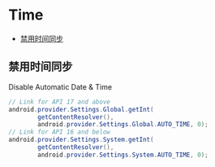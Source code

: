 # Time

+ [禁用时间同步](#禁用时间同步)

## 禁用时间同步
Disable Automatic Date & Time


~~~ java
// Link for API 17 and above
android.provider.Settings.Global.getInt(
		getContentResolver(), 
		android.provider.Settings.Global.AUTO_TIME, 0);
// Link for API 16 and below
android.provider.Settings.System.getInt(
		getContentResolver(), 
		android.provider.Settings.System.AUTO_TIME, 0);
~~~